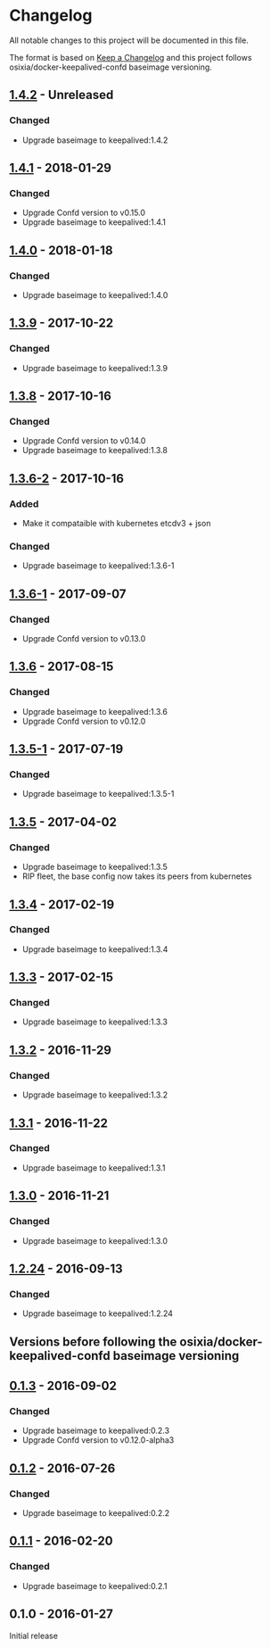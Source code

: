 # Changelog
All notable changes to this project will be documented in this file.

The format is based on [Keep a Changelog](http://keepachangelog.com/en/1.0.0/)
and this project follows osixia/docker-keepalived-confd baseimage versioning.

## [1.4.2] - Unreleased
### Changed
  - Upgrade baseimage to keepalived:1.4.2

## [1.4.1] - 2018-01-29
### Changed
  - Upgrade Confd version to v0.15.0
  - Upgrade baseimage to keepalived:1.4.1

## [1.4.0] - 2018-01-18
### Changed
  - Upgrade baseimage to keepalived:1.4.0

## [1.3.9] - 2017-10-22
### Changed
  - Upgrade baseimage to keepalived:1.3.9

## [1.3.8] - 2017-10-16
### Changed
  - Upgrade Confd version to v0.14.0
  - Upgrade baseimage to keepalived:1.3.8

## [1.3.6-2] - 2017-10-16
### Added
  - Make it compataible with kubernetes etcdv3 + json

### Changed
  - Upgrade baseimage to keepalived:1.3.6-1

## [1.3.6-1] - 2017-09-07
### Changed
  - Upgrade Confd version to v0.13.0

## [1.3.6] - 2017-08-15
### Changed
  - Upgrade baseimage to keepalived:1.3.6
  - Upgrade Confd version to v0.12.0

## [1.3.5-1] - 2017-07-19
### Changed
  - Upgrade baseimage to keepalived:1.3.5-1

## [1.3.5] - 2017-04-02
### Changed
  - Upgrade baseimage to keepalived:1.3.5
  - RIP fleet, the base config now takes its peers from kubernetes

## [1.3.4] - 2017-02-19
### Changed
  - Upgrade baseimage to keepalived:1.3.4

## [1.3.3] - 2017-02-15
### Changed
  - Upgrade baseimage to keepalived:1.3.3

## [1.3.2] - 2016-11-29
### Changed
  - Upgrade baseimage to keepalived:1.3.2

## [1.3.1] - 2016-11-22
### Changed
  - Upgrade baseimage to keepalived:1.3.1

## [1.3.0] - 2016-11-21
### Changed
  - Upgrade baseimage to keepalived:1.3.0

## [1.2.24] - 2016-09-13
### Changed
  - Upgrade baseimage to keepalived:1.2.24

## Versions before following the osixia/docker-keepalived-confd baseimage versioning

## [0.1.3] - 2016-09-02
### Changed
  - Upgrade baseimage to keepalived:0.2.3
  - Upgrade Confd version to v0.12.0-alpha3

## [0.1.2] - 2016-07-26
### Changed
  - Upgrade baseimage to keepalived:0.2.2

## [0.1.1] - 2016-02-20
### Changed
  - Upgrade baseimage to keepalived:0.2.1

## 0.1.0 - 2016-01-27
Initial release

[1.4.2]: https://github.com/osixia/docker-keepalived-confd/compare/v1.4.1...v1.4.2
[1.4.1]: https://github.com/osixia/docker-keepalived-confd/compare/v1.4.0...v1.4.1
[1.4.0]: https://github.com/osixia/docker-keepalived-confd/compare/v1.3.9...v1.4.0
[1.3.9]: https://github.com/osixia/docker-keepalived-confd/compare/v1.3.8...v1.3.9
[1.3.8]: https://github.com/osixia/docker-keepalived-confd/compare/v1.3.6-2...v1.3.8
[1.3.6-2]: https://github.com/osixia/docker-keepalived-confd/compare/v1.3.6-1...v1.3.6-2
[1.3.6-1]: https://github.com/osixia/docker-keepalived-confd/compare/v1.3.6...v1.3.6-1
[1.3.6]: https://github.com/osixia/docker-keepalived-confd/compare/v1.3.5-1...v1.3.6
[1.3.5-1]: https://github.com/osixia/docker-keepalived-confd/compare/v1.3.5...v1.3.5-1
[1.3.5]: https://github.com/osixia/docker-keepalived-confd/compare/v1.3.4...v1.3.5
[1.3.4]: https://github.com/osixia/docker-keepalived-confd/compare/v1.3.3...v1.3.4
[1.3.3]: https://github.com/osixia/docker-keepalived-confd/compare/v1.3.2...v1.3.3
[1.3.2]: https://github.com/osixia/docker-keepalived-confd/compare/v1.3.1...v1.3.2
[1.3.1]: https://github.com/osixia/docker-keepalived-confd/compare/v1.3.0...v1.3.1
[1.3.0]: https://github.com/osixia/docker-keepalived-confd/compare/v1.2.24...v1.3.0
[1.2.24]: https://github.com/osixia/docker-keepalived-confd/compare/v0.1.3...v1.2.24
[0.1.3]: https://github.com/osixia/docker-keepalived-confd/compare/v0.1.2...v0.1.3
[0.1.2]: https://github.com/osixia/docker-keepalived-confd/compare/v0.1.1...v0.1.2
[0.1.1]: https://github.com/osixia/docker-keepalived-confd/compare/v0.1.0...v0.1.1
